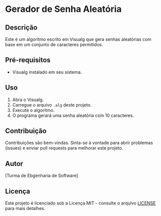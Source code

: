 # Gerador de Senha Aleatória

## Descrição
Este é um algoritmo escrito em Visualg que gera senhas aleatórias com base em um conjunto de caracteres permitidos.

## Pré-requisitos
- Visualg instalado em seu sistema.

## Uso
1. Abra o Visualg.
2. Carregue o arquivo `.alg` deste projeto.
3. Execute o algoritmo.
4. O programa gerará uma senha aleatória com 10 caracteres.

## Contribuição
Contribuições são bem-vindas. Sinta-se à vontade para abrir problemas (issues) e enviar pull requests para melhorar este projeto.

## Autor
[Turma de Ebgenharia de Software]

## Licença
Este projeto é licenciado sob a Licença MIT - consulte o arquivo [LICENSE](LICENSE) para mais detalhes.

